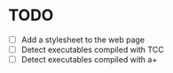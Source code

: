 # TODO

- [ ] Add a stylesheet to the web page
- [ ] Detect executables compiled with TCC
- [ ] Detect executables compiled with a+
